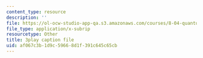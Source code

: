 ```yaml
---
content_type: resource
description: ''
file: https://ol-ocw-studio-app-qa.s3.amazonaws.com/courses/8-04-quantum-physics-i-spring-2016/af067c3b1d9c59668d1f391c645c65cb_xmjvqbYvY9o.vtt
file_type: application/x-subrip
resourcetype: Other
title: 3play caption file
uid: af067c3b-1d9c-5966-8d1f-391c645c65cb
---
```

